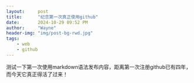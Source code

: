 ```yaml
---
layout:     post
title:      "纪念第一次真正使用github"
date:       2024-10-29 09:52 PM
author:     "Wayne"
header-img: "img/post-bg-rwd.jpg"
tags:
    - web
    - github
---
```


测试一下第一次使用markdown语法发布内容，距离第一次注册github已有四年，而今天它真正得活了过来！
